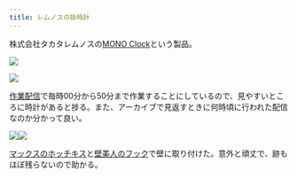 ```yaml
---
title: レムノスの掛時計
---
```

株式会社タカタレムノスの[MONO Clock](https://www.amazon.co.jp/dp/B004UIT8BK)という製品。

![](https://lh5.googleusercontent.com/_vvECvXQpMulB6H0xUZXfww2c8FPILRdyv9oPKkk6LVVD1CBRxOzPtLWKD5Q56Gj7XK2jt-EToga9K24rVwpWBh5N3HpTGIRQhWwj_Y0FGRYGiDN8Ys6P7oCgyUE-HLW7WW8I2X_LV0-xqnRbpPpjQ)

![](https://lh5.googleusercontent.com/2IM6eQA07Ao_AZDDKS0Nr2R5JI8g8ZLbpCQDY7d-wX6DQYqVNjSD1Key3B2hZ8f6lhBeVd4r2EY2W5LKyxI8kfxblb0fIWai1E4b7tJkC6z5_DTTxDhBUVcTSGDGgoHebSUUbvcGTaL-SIOD4fvQEA)

[作業配信](https://www.youtube.com/channel/UC5s-KpSDGzxWPWNv94PnJHw)で毎時00分から50分まで作業することにしているので、見やすいところに時計があると捗る。また、アーカイブで見返すときに何時頃に行われた配信なのか分かって良い。

![](https://lh6.googleusercontent.com/AYj6u0E-Bu8U_7tVpMKu2nQaV13umxHDCC9YoSnsI8pXKfKgD9vkF12uL91dhGFN_BpCh8sKFLmhTULwXgRDhYgmGMJ8tH6jWKpWzt4qKSPqrB28SDAyluVEAJcs7fPANLcP5TNXnM4cjj3iQoqa-w)![](https://lh3.googleusercontent.com/5yJS9AKHkAs78dhI7MuIQAYTLkm6kAG0yr1Cq-HYRnMDnCcZS3A_xNzMU953wgpeLvyJaj9RxYpaw67wHsEasIR_NqU00wBka9YuztenLp46etaRFWmYRB9MjE0PO98UZdjfGfR7Ray_xU331ybn7g)

[マックスのホッチキス](https://www.amazon.co.jp/dp/B000O9WRWG)と[壁美人のフック](https://www.amazon.co.jp/dp/B00CU78TDG)で壁に取り付けた。意外と頑丈で、跡もほぼ残らないので助かる。
